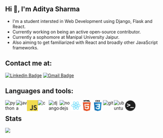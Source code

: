## Hi 👋, I'm Aditya Sharma

- I'm a student intersted in Web Development using Django, Flask and React.
- Currently working on being an active open-source contributor.
- Currently a sophomore at Manipal University Jaipur.
- Also aiming to get familiarized with React and broadly other JavaScript frameworks.

## Contact me at:
[![Linkedin Badge](https://img.shields.io/badge/-adityyasharma-blue?style=flat-square&logo=Linkedin&logoColor=white&link=https://www.linkedin.com/in/adityyasharma/)](https://www.linkedin.com/in/adityyasharma/)  [![Gmail Badge](https://img.shields.io/badge/-aditya.sharma9301@gmail.com-c14438?style=flat-square&logo=Gmail&logoColor=white&link=mailto:aditya.sharma9301@gmail.com)](mailto:aditya.sharma9301@gmail.com)  


## Languages and tools:
<img align = "left" alt = "python" width = "35px" src="https://img.icons8.com/color/48/000000/python.png"/>
<img align = "left" alt = "java" width="35px" src = "https://img.icons8.com/color/48/000000/java-coffee-cup-logo.png"/>
<img align="left" alt="JavaScript" width="35px" src="https://raw.githubusercontent.com/github/explore/80688e429a7d4ef2fca1e82350fe8e3517d3494d/topics/javascript/javascript.png" />
<img align = "left" alt = "c" width = "35px" src="https://img.icons8.com/color/48/000000/c-programming.png"/>
<img align = "left" alt = "django" width = "35px" src="https://img.icons8.com/material-outlined/48/000000/django.png"/>
<img align = "left" alt = "nodejs" width = "35px" src="https://img.icons8.com/color/48/000000/nodejs.png"/>
<img align="left" alt="React" width="35px" src="https://raw.githubusercontent.com/github/explore/80688e429a7d4ef2fca1e82350fe8e3517d3494d/topics/react/react.png" />
<img align="left" alt="HTML5" width="35px" src="https://raw.githubusercontent.com/github/explore/80688e429a7d4ef2fca1e82350fe8e3517d3494d/topics/html/html.png" />
<img align="left" alt="CSS3" width="35px" src="https://raw.githubusercontent.com/github/explore/80688e429a7d4ef2fca1e82350fe8e3517d3494d/topics/css/css.png" />
<img align = "left" alt = "git" width = "35px" src="https://img.icons8.com/color/48/000000/git.png"/>
<img align = "left" alt = "ubuntu" width = "35px" src="https://img.icons8.com/color/48/000000/ubuntu--v1.png"/>
<img align="left" alt="Terminal" width="35px" src="https://raw.githubusercontent.com/github/explore/80688e429a7d4ef2fca1e82350fe8e3517d3494d/topics/terminal/terminal.png" />
<br />

## Stats
<img align = "left" src = "https://github-readme-stats.vercel.app/api?username=adityasharma3&theme=gruvbox&show_icons=true" />
